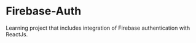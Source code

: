 # Firebase-Auth
Learning project that includes integration of Firebase authentication with ReactJs.
